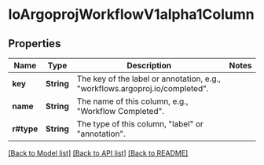# IoArgoprojWorkflowV1alpha1Column

## Properties

Name | Type | Description | Notes
------------ | ------------- | ------------- | -------------
**key** | **String** | The key of the label or annotation, e.g., \"workflows.argoproj.io/completed\". | 
**name** | **String** | The name of this column, e.g., \"Workflow Completed\". | 
**r#type** | **String** | The type of this column, \"label\" or \"annotation\". | 

[[Back to Model list]](../README.md#documentation-for-models) [[Back to API list]](../README.md#documentation-for-api-endpoints) [[Back to README]](../README.md)


